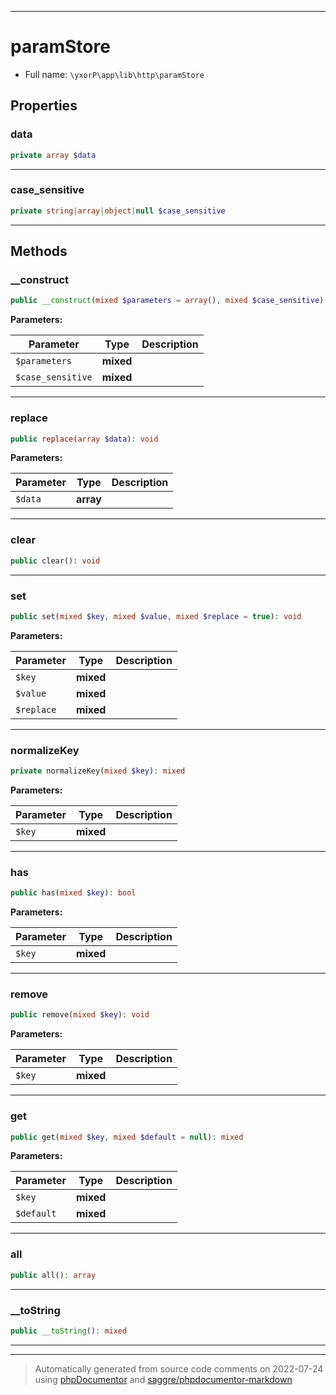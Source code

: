 ***

# paramStore





* Full name: `\yxorP\app\lib\http\paramStore`



## Properties


### data



```php
private array $data
```






***

### case_sensitive



```php
private string|array|object|null $case_sensitive
```






***

## Methods


### __construct



```php
public __construct(mixed $parameters = array(), mixed $case_sensitive): mixed
```








**Parameters:**

| Parameter | Type | Description |
|-----------|------|-------------|
| `$parameters` | **mixed** |  |
| `$case_sensitive` | **mixed** |  |




***

### replace



```php
public replace(array $data): void
```








**Parameters:**

| Parameter | Type | Description |
|-----------|------|-------------|
| `$data` | **array** |  |




***

### clear



```php
public clear(): void
```











***

### set



```php
public set(mixed $key, mixed $value, mixed $replace = true): void
```








**Parameters:**

| Parameter | Type | Description |
|-----------|------|-------------|
| `$key` | **mixed** |  |
| `$value` | **mixed** |  |
| `$replace` | **mixed** |  |




***

### normalizeKey



```php
private normalizeKey(mixed $key): mixed
```








**Parameters:**

| Parameter | Type | Description |
|-----------|------|-------------|
| `$key` | **mixed** |  |




***

### has



```php
public has(mixed $key): bool
```








**Parameters:**

| Parameter | Type | Description |
|-----------|------|-------------|
| `$key` | **mixed** |  |




***

### remove



```php
public remove(mixed $key): void
```








**Parameters:**

| Parameter | Type | Description |
|-----------|------|-------------|
| `$key` | **mixed** |  |




***

### get



```php
public get(mixed $key, mixed $default = null): mixed
```








**Parameters:**

| Parameter | Type | Description |
|-----------|------|-------------|
| `$key` | **mixed** |  |
| `$default` | **mixed** |  |




***

### all



```php
public all(): array
```











***

### __toString



```php
public __toString(): mixed
```











***


***
> Automatically generated from source code comments on 2022-07-24 using [phpDocumentor](http://www.phpdoc.org/) and [saggre/phpdocumentor-markdown](https://github.com/Saggre/phpDocumentor-markdown)
